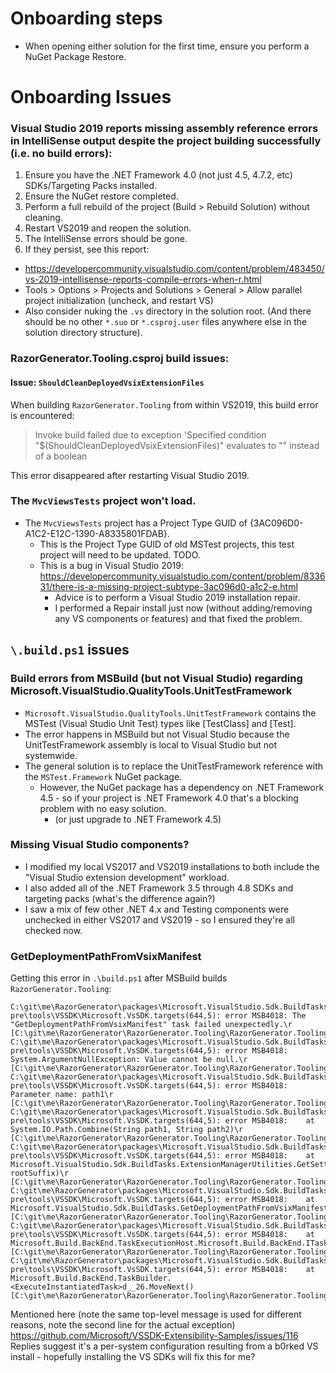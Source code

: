 
# Onboarding steps

* When opening either solution for the first time, ensure you perform a NuGet Package Restore.

# Onboarding Issues

### Visual Studio 2019 reports missing assembly reference errors in IntelliSense output despite the project building successfully (i.e. no build errors):

1. Ensure you have the .NET Framework 4.0 (not just 4.5, 4.7.2, etc) SDKs/Targeting Packs installed.
1. Ensure the NuGet restore completed.
1. Perform a full rebuild of the project (Build > Rebuild Solution) without cleaning.
1. Restart VS2019 and reopen the solution.
1. The IntelliSense errors should be gone.
1. If they persist, see this report:
  * https://developercommunity.visualstudio.com/content/problem/483450/vs-2019-intellisense-reports-compile-errors-when-r.html
  * Tools > Options > Projects and Solutions > General > Allow parallel project initialization (uncheck, and restart VS)
  * Also consider nuking the `.vs` directory in the solution root. (And there should be no other `*.suo` or `*.csproj.user` files anywhere else in the solution directory structure).

### RazorGenerator.Tooling.csproj build issues:

#### Issue: `ShouldCleanDeployedVsixExtensionFiles`

When building `RazorGenerator.Tooling` from within VS2019, this build error is encountered:

> Invoke build failed due to exception 'Specified condition "$(ShouldCleanDeployedVsixExtensionFiles)" evaluates to "" instead of a boolean

This error disappeared after restarting Visual Studio 2019.

### The `MvcViewsTests` project won't load.

* The `MvcViewsTests` project has a Project Type GUID of {3AC096D0-A1C2-E12C-1390-A8335801FDAB}.
  * This is the Project Type GUID of old MSTest projects, this test project will need to be updated. TODO.
  * This is a bug in Visual Studio 2019: https://developercommunity.visualstudio.com/content/problem/833631/there-is-a-missing-project-subtype-3ac096d0-a1c2-e.html
	* Advice is to perform a Visual Studio 2019 installation repair.
    * I performed a Repair install just now (without adding/removing any VS components or features) and that fixed the problem.

## `\.build.ps1` issues

### Build errors from MSBuild (but not Visual Studio) regarding Microsoft.VisualStudio.QualityTools.UnitTestFramework

* `Microsoft.VisualStudio.QualityTools.UnitTestFramework` contains the MSTest (Visual Studio Unit Test) types like [TestClass] and [Test].
* The error happens in MSBuild but not Visual Studio because the UnitTestFramework assembly is local to Visual Studio but not systemwide.
* The general solution is to replace the UnitTestFramework reference with the `MSTest.Framework` NuGet package.
  * However, the NuGet package has a dependency on .NET Framework 4.5 - so if your project is .NET Framework 4.0 that's a blocking problem with no easy solution.
    * (or just upgrade to .NET Framework 4.5)

### Missing Visual Studio components?

* I modified my local VS2017 and VS2019 installations to both include the "Visual Studio extension development" workload.
* I also added all of the .NET Framework 3.5 through 4.8 SDKs and targeting packs (what's the difference again?)
* I saw a mix of few other .NET 4.x and Testing components were unchecked in either VS2017 and VS2019 - so I ensured they're all checked now.

###  GetDeploymentPathFromVsixManifest

Getting this error in `.\build.ps1` after MSBuild builds `RazorGenerator.Tooling`:

```
C:\git\me\RazorGenerator\packages\Microsoft.VisualStudio.Sdk.BuildTasks.14.0.14.0.12-pre\tools\VSSDK\Microsoft.VsSDK.targets(644,5): error MSB4018: The "GetDeploymentPathFromVsixManifest" task failed unexpectedly.\r [C:\git\me\RazorGenerator\RazorGenerator.Tooling\RazorGenerator.Tooling.csproj]
C:\git\me\RazorGenerator\packages\Microsoft.VisualStudio.Sdk.BuildTasks.14.0.14.0.12-pre\tools\VSSDK\Microsoft.VsSDK.targets(644,5): error MSB4018: System.ArgumentNullException: Value cannot be null.\r [C:\git\me\RazorGenerator\RazorGenerator.Tooling\RazorGenerator.Tooling.csproj]
C:\git\me\RazorGenerator\packages\Microsoft.VisualStudio.Sdk.BuildTasks.14.0.14.0.12-pre\tools\VSSDK\Microsoft.VsSDK.targets(644,5): error MSB4018: Parameter name: path1\r [C:\git\me\RazorGenerator\RazorGenerator.Tooling\RazorGenerator.Tooling.csproj]
C:\git\me\RazorGenerator\packages\Microsoft.VisualStudio.Sdk.BuildTasks.14.0.14.0.12-pre\tools\VSSDK\Microsoft.VsSDK.targets(644,5): error MSB4018:    at System.IO.Path.Combine(String path1, String path2)\r [C:\git\me\RazorGenerator\RazorGenerator.Tooling\RazorGenerator.Tooling.csproj]
C:\git\me\RazorGenerator\packages\Microsoft.VisualStudio.Sdk.BuildTasks.14.0.14.0.12-pre\tools\VSSDK\Microsoft.VsSDK.targets(644,5): error MSB4018:    at Microsoft.VisualStudio.Sdk.BuildTasks.ExtensionManagerUtilities.GetSettingsManagerForDevenv(String rootSuffix)\r [C:\git\me\RazorGenerator\RazorGenerator.Tooling\RazorGenerator.Tooling.csproj]
C:\git\me\RazorGenerator\packages\Microsoft.VisualStudio.Sdk.BuildTasks.14.0.14.0.12-pre\tools\VSSDK\Microsoft.VsSDK.targets(644,5): error MSB4018:    at Microsoft.VisualStudio.Sdk.BuildTasks.GetDeploymentPathFromVsixManifest.Execute()\r [C:\git\me\RazorGenerator\RazorGenerator.Tooling\RazorGenerator.Tooling.csproj]
C:\git\me\RazorGenerator\packages\Microsoft.VisualStudio.Sdk.BuildTasks.14.0.14.0.12-pre\tools\VSSDK\Microsoft.VsSDK.targets(644,5): error MSB4018:    at Microsoft.Build.BackEnd.TaskExecutionHost.Microsoft.Build.BackEnd.ITaskExecutionHost.Execute()\r [C:\git\me\RazorGenerator\RazorGenerator.Tooling\RazorGenerator.Tooling.csproj]
C:\git\me\RazorGenerator\packages\Microsoft.VisualStudio.Sdk.BuildTasks.14.0.14.0.12-pre\tools\VSSDK\Microsoft.VsSDK.targets(644,5): error MSB4018:    at Microsoft.Build.BackEnd.TaskBuilder.<ExecuteInstantiatedTask>d__26.MoveNext() [C:\git\me\RazorGenerator\RazorGenerator.Tooling\RazorGenerator.Tooling.csproj]
```

Mentioned here (note the same top-level message is used for different reasons, note the second line for the actual exception) https://github.com/Microsoft/VSSDK-Extensibility-Samples/issues/116
	Replies suggest it's a per-system configuration resulting from a b0rked VS install - hopefully installing the VS SDKs will fix this for me?

